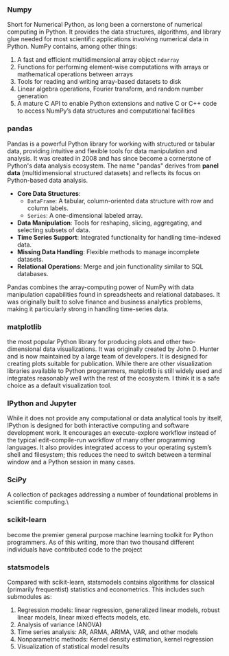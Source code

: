 ### Numpy
Short for Numerical Python, as long been a cornerstone of numerical computing in Python. It provides the data structures, algorithms, and library glue needed for most scientific applications involving numerical data in Python. NumPy contains, among other things:
1. A fast and efficient multidimensional array object `ndarray`
2. Functions for performing element-wise computations with arrays or mathematical operations between arrays
3. Tools for reading and writing array-based datasets to disk
4. Linear algebra operations, Fourier transform, and random number generation
5.  A mature C API to enable Python extensions and native C or C++ code to access NumPy’s data structures and computational facilities

### pandas
Pandas is a powerful Python library for working with structured or tabular data, providing intuitive and flexible tools for data manipulation and analysis. It was created in 2008 and has since become a cornerstone of Python's data analysis ecosystem. The name "pandas" derives from **panel data** (multidimensional structured datasets) and reflects its focus on Python-based data analysis.

- **Core Data Structures**: 
  - `DataFrame`: A tabular, column-oriented data structure with row and column labels.
  - `Series`: A one-dimensional labeled array.
- **Data Manipulation**: Tools for reshaping, slicing, aggregating, and selecting subsets of data.
- **Time Series Support**: Integrated functionality for handling time-indexed data.
- **Missing Data Handling**: Flexible methods to manage incomplete datasets.
- **Relational Operations**: Merge and join functionality similar to SQL databases.

Pandas combines the array-computing power of NumPy with data manipulation capabilities found in spreadsheets and relational databases. It was originally built to solve finance and business analytics problems, making it particularly strong in handling time-series data.


### matplotlib
the most popular Python library for producing plots and other two-dimensional data visualizations. It was originally created by John D. Hunter and is now maintained by a large team of developers. It is designed for creating plots suitable for publication. While there are other visualization libraries available to Python programmers, matplotlib is still widely used and integrates reasonably well with the rest of the ecosystem. I think it is a safe choice as a default visualization tool.

### IPython and Jupyter
While it does not provide any computational or data analytical tools by itself, IPython is designed for both interactive computing and software development work. It encourages an execute-explore workflow instead of the typical edit-compile-run workflow of many other programming languages. It also provides integrated access to your operating system’s shell and filesystem; this reduces the need to switch between a terminal window and a Python session in many cases.


### SciPy
A collection of packages addressing a number of foundational problems in scientific computing.\


### scikit-learn
become the premier general purpose machine learning toolkit for Python programmers. As of this writing, more than two thousand different individuals have contributed code to the project


### statsmodels
Compared with scikit-learn, statsmodels contains algorithms for classical (primarily frequentist) statistics and econometrics. This includes such submodules as: 
1. Regression models: linear regression, generalized linear models, robust linear models, linear mixed effects models, etc.
2. Analysis of variance (ANOVA)
3. Time series analysis: AR, ARMA, ARIMA, VAR, and other models
4. Nonparametric methods: Kernel density estimation, kernel regression
5. Visualization of statistical model results